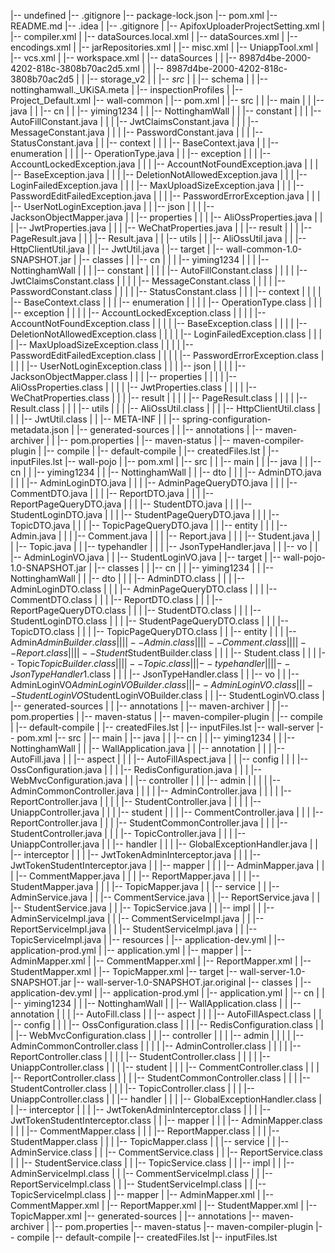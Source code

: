 |-- undefined
    |-- .gitignore
    |-- package-lock.json
    |-- pom.xml
    |-- README.md
    |-- .idea
    |   |-- .gitignore
    |   |-- ApifoxUploaderProjectSetting.xml
    |   |-- compiler.xml
    |   |-- dataSources.local.xml
    |   |-- dataSources.xml
    |   |-- encodings.xml
    |   |-- jarRepositories.xml
    |   |-- misc.xml
    |   |-- UniappTool.xml
    |   |-- vcs.xml
    |   |-- workspace.xml
    |   |-- dataSources
    |   |   |-- 8987d4be-2000-4202-818c-3808b70ac2d5.xml
    |   |   |-- 8987d4be-2000-4202-818c-3808b70ac2d5
    |   |       |-- storage_v2
    |   |           |-- _src_
    |   |               |-- schema
    |   |                   |-- nottinghamwall._UKiSA.meta
    |   |-- inspectionProfiles
    |       |-- Project_Default.xml
    |-- wall-common
    |   |-- pom.xml
    |   |-- src
    |   |   |-- main
    |   |       |-- java
    |   |           |-- cn
    |   |               |-- yiming1234
    |   |                   |-- NottinghamWall
    |   |                       |-- constant
    |   |                       |   |-- AutoFillConstant.java
    |   |                       |   |-- JwtClaimsConstant.java
    |   |                       |   |-- MessageConstant.java
    |   |                       |   |-- PasswordConstant.java
    |   |                       |   |-- StatusConstant.java
    |   |                       |-- context
    |   |                       |   |-- BaseContext.java
    |   |                       |-- enumeration
    |   |                       |   |-- OperationType.java
    |   |                       |-- exception
    |   |                       |   |-- AccountLockedException.java
    |   |                       |   |-- AccountNotFoundException.java
    |   |                       |   |-- BaseException.java
    |   |                       |   |-- DeletionNotAllowedException.java
    |   |                       |   |-- LoginFailedException.java
    |   |                       |   |-- MaxUploadSizeException.java
    |   |                       |   |-- PasswordEditFailedException.java
    |   |                       |   |-- PasswordErrorException.java
    |   |                       |   |-- UserNotLoginException.java
    |   |                       |-- json
    |   |                       |   |-- JacksonObjectMapper.java
    |   |                       |-- properties
    |   |                       |   |-- AliOssProperties.java
    |   |                       |   |-- JwtProperties.java
    |   |                       |   |-- WeChatProperties.java
    |   |                       |-- result
    |   |                       |   |-- PageResult.java
    |   |                       |   |-- Result.java
    |   |                       |-- utils
    |   |                           |-- AliOssUtil.java
    |   |                           |-- HttpClientUtil.java
    |   |                           |-- JwtUtil.java
    |   |-- target
    |       |-- wall-common-1.0-SNAPSHOT.jar
    |       |-- classes
    |       |   |-- cn
    |       |   |   |-- yiming1234
    |       |   |       |-- NottinghamWall
    |       |   |           |-- constant
    |       |   |           |   |-- AutoFillConstant.class
    |       |   |           |   |-- JwtClaimsConstant.class
    |       |   |           |   |-- MessageConstant.class
    |       |   |           |   |-- PasswordConstant.class
    |       |   |           |   |-- StatusConstant.class
    |       |   |           |-- context
    |       |   |           |   |-- BaseContext.class
    |       |   |           |-- enumeration
    |       |   |           |   |-- OperationType.class
    |       |   |           |-- exception
    |       |   |           |   |-- AccountLockedException.class
    |       |   |           |   |-- AccountNotFoundException.class
    |       |   |           |   |-- BaseException.class
    |       |   |           |   |-- DeletionNotAllowedException.class
    |       |   |           |   |-- LoginFailedException.class
    |       |   |           |   |-- MaxUploadSizeException.class
    |       |   |           |   |-- PasswordEditFailedException.class
    |       |   |           |   |-- PasswordErrorException.class
    |       |   |           |   |-- UserNotLoginException.class
    |       |   |           |-- json
    |       |   |           |   |-- JacksonObjectMapper.class
    |       |   |           |-- properties
    |       |   |           |   |-- AliOssProperties.class
    |       |   |           |   |-- JwtProperties.class
    |       |   |           |   |-- WeChatProperties.class
    |       |   |           |-- result
    |       |   |           |   |-- PageResult.class
    |       |   |           |   |-- Result.class
    |       |   |           |-- utils
    |       |   |               |-- AliOssUtil.class
    |       |   |               |-- HttpClientUtil.class
    |       |   |               |-- JwtUtil.class
    |       |   |-- META-INF
    |       |       |-- spring-configuration-metadata.json
    |       |-- generated-sources
    |       |   |-- annotations
    |       |-- maven-archiver
    |       |   |-- pom.properties
    |       |-- maven-status
    |           |-- maven-compiler-plugin
    |               |-- compile
    |                   |-- default-compile
    |                       |-- createdFiles.lst
    |                       |-- inputFiles.lst
    |-- wall-pojo
    |   |-- pom.xml
    |   |-- src
    |   |   |-- main
    |   |       |-- java
    |   |           |-- cn
    |   |               |-- yiming1234
    |   |                   |-- NottinghamWall
    |   |                       |-- dto
    |   |                       |   |-- AdminDTO.java
    |   |                       |   |-- AdminLoginDTO.java
    |   |                       |   |-- AdminPageQueryDTO.java
    |   |                       |   |-- CommentDTO.java
    |   |                       |   |-- ReportDTO.java
    |   |                       |   |-- ReportPageQueryDTO.java
    |   |                       |   |-- StudentDTO.java
    |   |                       |   |-- StudentLoginDTO.java
    |   |                       |   |-- StudentPageQueryDTO.java
    |   |                       |   |-- TopicDTO.java
    |   |                       |   |-- TopicPageQueryDTO.java
    |   |                       |-- entity
    |   |                       |   |-- Admin.java
    |   |                       |   |-- Comment.java
    |   |                       |   |-- Report.java
    |   |                       |   |-- Student.java
    |   |                       |   |-- Topic.java
    |   |                       |-- typehandler
    |   |                       |   |-- JsonTypeHandler.java
    |   |                       |-- vo
    |   |                           |-- AdminLoginVO.java
    |   |                           |-- StudentLoginVO.java
    |   |-- target
    |       |-- wall-pojo-1.0-SNAPSHOT.jar
    |       |-- classes
    |       |   |-- cn
    |       |       |-- yiming1234
    |       |           |-- NottinghamWall
    |       |               |-- dto
    |       |               |   |-- AdminDTO.class
    |       |               |   |-- AdminLoginDTO.class
    |       |               |   |-- AdminPageQueryDTO.class
    |       |               |   |-- CommentDTO.class
    |       |               |   |-- ReportDTO.class
    |       |               |   |-- ReportPageQueryDTO.class
    |       |               |   |-- StudentDTO.class
    |       |               |   |-- StudentLoginDTO.class
    |       |               |   |-- StudentPageQueryDTO.class
    |       |               |   |-- TopicDTO.class
    |       |               |   |-- TopicPageQueryDTO.class
    |       |               |-- entity
    |       |               |   |-- Admin$AdminBuilder.class
    |       |               |   |-- Admin.class
    |       |               |   |-- Comment.class
    |       |               |   |-- Report.class
    |       |               |   |-- Student$StudentBuilder.class
    |       |               |   |-- Student.class
    |       |               |   |-- Topic$TopicBuilder.class
    |       |               |   |-- Topic.class
    |       |               |-- typehandler
    |       |               |   |-- JsonTypeHandler$1.class
    |       |               |   |-- JsonTypeHandler.class
    |       |               |-- vo
    |       |                   |-- AdminLoginVO$AdminLoginVOBuilder.class
    |       |                   |-- AdminLoginVO.class
    |       |                   |-- StudentLoginVO$StudentLoginVOBuilder.class
    |       |                   |-- StudentLoginVO.class
    |       |-- generated-sources
    |       |   |-- annotations
    |       |-- maven-archiver
    |       |   |-- pom.properties
    |       |-- maven-status
    |           |-- maven-compiler-plugin
    |               |-- compile
    |                   |-- default-compile
    |                       |-- createdFiles.lst
    |                       |-- inputFiles.lst
    |-- wall-server
        |-- pom.xml
        |-- src
        |   |-- main
        |       |-- java
        |       |   |-- cn
        |       |       |-- yiming1234
        |       |           |-- NottinghamWall
        |       |               |-- WallApplication.java
        |       |               |-- annotation
        |       |               |   |-- AutoFill.java
        |       |               |-- aspect
        |       |               |   |-- AutoFillAspect.java
        |       |               |-- config
        |       |               |   |-- OssConfiguration.java
        |       |               |   |-- RedisConfiguration.java
        |       |               |   |-- WebMvcConfiguration.java
        |       |               |-- controller
        |       |               |   |-- admin
        |       |               |   |   |-- AdminCommonController.java
        |       |               |   |   |-- AdminController.java
        |       |               |   |   |-- ReportController.java
        |       |               |   |   |-- StudentController.java
        |       |               |   |   |-- UniappController.java
        |       |               |   |-- student
        |       |               |       |-- CommentController.java
        |       |               |       |-- ReportController.java
        |       |               |       |-- StudentCommonController.java
        |       |               |       |-- StudentController.java
        |       |               |       |-- TopicController.java
        |       |               |       |-- UniappController.java
        |       |               |-- handler
        |       |               |   |-- GlobalExceptionHandler.java
        |       |               |-- interceptor
        |       |               |   |-- JwtTokenAdminInterceptor.java
        |       |               |   |-- JwtTokenStudentInterceptor.java
        |       |               |-- mapper
        |       |               |   |-- AdminMapper.java
        |       |               |   |-- CommentMapper.java
        |       |               |   |-- ReportMapper.java
        |       |               |   |-- StudentMapper.java
        |       |               |   |-- TopicMapper.java
        |       |               |-- service
        |       |                   |-- AdminService.java
        |       |                   |-- CommentService.java
        |       |                   |-- ReportService.java
        |       |                   |-- StudentService.java
        |       |                   |-- TopicService.java
        |       |                   |-- impl
        |       |                       |-- AdminServiceImpl.java
        |       |                       |-- CommentServiceImpl.java
        |       |                       |-- ReportServiceImpl.java
        |       |                       |-- StudentServiceImpl.java
        |       |                       |-- TopicServiceImpl.java
        |       |-- resources
        |           |-- application-dev.yml
        |           |-- application-prod.yml
        |           |-- application.yml
        |           |-- mapper
        |               |-- AdminMapper.xml
        |               |-- CommentMapper.xml
        |               |-- ReportMapper.xml
        |               |-- StudentMapper.xml
        |               |-- TopicMapper.xml
        |-- target
            |-- wall-server-1.0-SNAPSHOT.jar
            |-- wall-server-1.0-SNAPSHOT.jar.original
            |-- classes
            |   |-- application-dev.yml
            |   |-- application-prod.yml
            |   |-- application.yml
            |   |-- cn
            |   |   |-- yiming1234
            |   |       |-- NottinghamWall
            |   |           |-- WallApplication.class
            |   |           |-- annotation
            |   |           |   |-- AutoFill.class
            |   |           |-- aspect
            |   |           |   |-- AutoFillAspect.class
            |   |           |-- config
            |   |           |   |-- OssConfiguration.class
            |   |           |   |-- RedisConfiguration.class
            |   |           |   |-- WebMvcConfiguration.class
            |   |           |-- controller
            |   |           |   |-- admin
            |   |           |   |   |-- AdminCommonController.class
            |   |           |   |   |-- AdminController.class
            |   |           |   |   |-- ReportController.class
            |   |           |   |   |-- StudentController.class
            |   |           |   |   |-- UniappController.class
            |   |           |   |-- student
            |   |           |       |-- CommentController.class
            |   |           |       |-- ReportController.class
            |   |           |       |-- StudentCommonController.class
            |   |           |       |-- StudentController.class
            |   |           |       |-- TopicController.class
            |   |           |       |-- UniappController.class
            |   |           |-- handler
            |   |           |   |-- GlobalExceptionHandler.class
            |   |           |-- interceptor
            |   |           |   |-- JwtTokenAdminInterceptor.class
            |   |           |   |-- JwtTokenStudentInterceptor.class
            |   |           |-- mapper
            |   |           |   |-- AdminMapper.class
            |   |           |   |-- CommentMapper.class
            |   |           |   |-- ReportMapper.class
            |   |           |   |-- StudentMapper.class
            |   |           |   |-- TopicMapper.class
            |   |           |-- service
            |   |               |-- AdminService.class
            |   |               |-- CommentService.class
            |   |               |-- ReportService.class
            |   |               |-- StudentService.class
            |   |               |-- TopicService.class
            |   |               |-- impl
            |   |                   |-- AdminServiceImpl.class
            |   |                   |-- CommentServiceImpl.class
            |   |                   |-- ReportServiceImpl.class
            |   |                   |-- StudentServiceImpl.class
            |   |                   |-- TopicServiceImpl.class
            |   |-- mapper
            |       |-- AdminMapper.xml
            |       |-- CommentMapper.xml
            |       |-- ReportMapper.xml
            |       |-- StudentMapper.xml
            |       |-- TopicMapper.xml
            |-- generated-sources
            |   |-- annotations
            |-- maven-archiver
            |   |-- pom.properties
            |-- maven-status
                |-- maven-compiler-plugin
                    |-- compile
                        |-- default-compile
                            |-- createdFiles.lst
                            |-- inputFiles.lst
